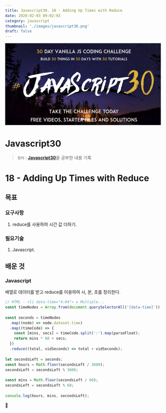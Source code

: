 ```yaml
---
title: Javascript30. 18 - Adding Up Times with Reduce
date: 2020-02-03 09:02:93
category: javascript
thumbnail: './images/javascript30.png'
draft: false
---
```


![](./images/javascript30.png)

# Javascript30

> `정리` : [**Javascript30**](https://javascript30.com)을 공부한 내용 기록

# 18 - Adding Up Times with Reduce

## 목표

### 요구사항

1. reduce를 사용하여 시간 값 더하기.

### 필요기술

1. Javascript.

## 배운 것

### Javascript

배열로 데이터를 받고 reduce를 이용하여 시, 분, 초를 정리한다.

```js
// HTML - <li data-time="4:04"> x Multiple...
const timeNodes = Array.from(document.querySelectorAll('[data-time]'));

const seconds = timeNodes
  .map((node) => node.dataset.time)
  .map((timeCode) => {
    const [mins, secs] = timeCode.split(':').map(parseFloat);
    return mins * 60 + secs;
  })
  .reduce((total, vidSeconds) => total + vidSeconds);

let secondsLeft = seconds;
const hours = Math.floor(secondsLeft / 3600);
secondsLeft = secondsLeft % 3600;

const mins = Math.floor(secondsLeft / 60);
secondsLeft = secondsLeft % 60;

console.log(hours, mins, secondsLeft);
```

👋

